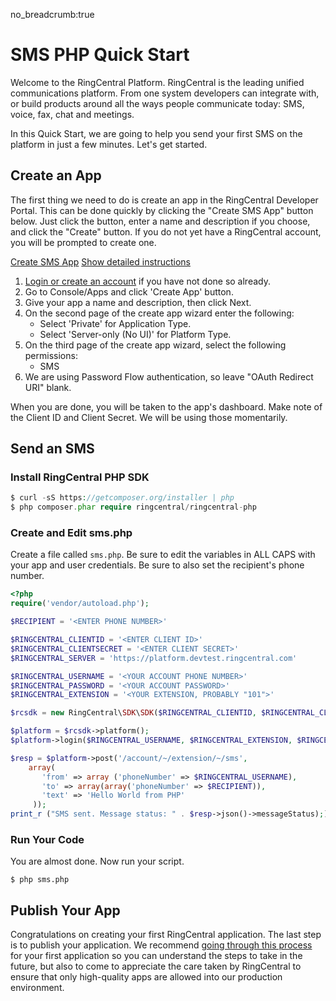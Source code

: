 no_breadcrumb:true

# SMS PHP Quick Start

Welcome to the RingCentral Platform. RingCentral is the leading unified communications platform. From one system developers can integrate with, or build products around all the ways people communicate today: SMS, voice, fax, chat and meetings.

In this Quick Start, we are going to help you send your first SMS on the platform in just a few minutes. Let's get started.

## Create an App

The first thing we need to do is create an app in the RingCentral Developer Portal. This can be done quickly by clicking the "Create SMS App" button below. Just click the button, enter a name and description if you choose, and click the "Create" button. If you do not yet have a RingCentral account, you will be prompted to create one.

<a target="_new" href="https://developer.ringcentral.com/new-app?name=SMS+Quick+Start+App&desc=A+simple+app+to+demo+sending+an+SMS+on+RingCentral&public=false&type=ServerOther&carriers=7710,7310,3420&permissions=SMS,ReadMessages&redirectUri=" class="btn btn-primary">Create SMS App</a>
<a class="btn-link btn-collapse" data-toggle="collapse" href="#create-app-instructions" role="button" aria-expanded="false" aria-controls="create-app-instructions">Show detailed instructions</a>

<div class="collapse" id="create-app-instructions">
<ol>
<li><a href="https://developer.ringcentral.com/login.html#/">Login or create an account</a> if you have not done so already.</li>
<li>Go to Console/Apps and click 'Create App' button.</li>
<li>Give your app a name and description, then click Next.</li>
<li>On the second page of the create app wizard enter the following:
  <ul>
  <li>Select 'Private' for Application Type.</li>
  <li>Select 'Server-only (No UI)' for Platform Type.</li>
  </ul>
  </li>
<li>On the third page of the create app wizard, select the following permissions:
  <ul>
    <li>SMS</li>
  </ul>
  </li>
<li>We are using Password Flow authentication, so leave "OAuth Redirect URI" blank.</li>
</ol>
</div>

When you are done, you will be taken to the app's dashboard. Make note of the Client ID and Client Secret. We will be using those momentarily.

## Send an SMS

### Install RingCentral PHP SDK

```php
$ curl -sS https://getcomposer.org/installer | php
$ php composer.phar require ringcentral/ringcentral-php
```

### Create and Edit sms.php

Create a file called `sms.php`. Be sure to edit the variables in ALL CAPS with your app and user credentials. Be sure to also set the recipient's phone number.

```php
<?php
require('vendor/autoload.php');

$RECIPIENT = '<ENTER PHONE NUMBER>'

$RINGCENTRAL_CLIENTID = '<ENTER CLIENT ID>'
$RINGCENTRAL_CLIENTSECRET = '<ENTER CLIENT SECRET>'
$RINGCENTRAL_SERVER = 'https://platform.devtest.ringcentral.com'

$RINGCENTRAL_USERNAME = '<YOUR ACCOUNT PHONE NUMBER>'
$RINGCENTRAL_PASSWORD = '<YOUR ACCOUNT PASSWORD>'
$RINGCENTRAL_EXTENSION = '<YOUR EXTENSION, PROBABLY "101">'

$rcsdk = new RingCentral\SDK\SDK($RINGCENTRAL_CLIENTID, $RINGCENTRAL_CLIENTSECRET, $RINGCENTRAL_SERVER);

$platform = $rcsdk->platform();
$platform->login($RINGCENTRAL_USERNAME, $RINGCENTRAL_EXTENSION, $RINGCENTRAL_PASSWORD);

$resp = $platform->post('/account/~/extension/~/sms',
    array(
       'from' => array ('phoneNumber' => $RINGCENTRAL_USERNAME),
       'to' => array(array('phoneNumber' => $RECIPIENT)),
       'text' => 'Hello World from PHP'
     ));
print_r ("SMS sent. Message status: " . $resp->json()->messageStatus);)
```

### Run Your Code

You are almost done. Now run your script.

```bask
$ php sms.php
```

## Publish Your App

Congratulations on creating your first RingCentral application. The last step is to publish your application. We recommend [going through this process](../../basics/app-gallery.md) for your first application so you can understand the steps to take in the future, but also to come to appreciate the care taken by RingCentral to ensure that only high-quality apps are allowed into our production environment.
